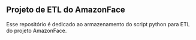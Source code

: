 ## Projeto de ETL do AmazonFace

Esse repositório é dedicado ao armazenamento do script python para ETL do projeto AmazonFace.

